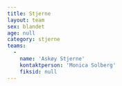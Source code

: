```yaml
---
title: Stjerne
layout: team
sex: blandet
age: null
category: stjerne
teams:
  -
    name: 'Askøy Stjerne'
    kontaktperson: 'Monica Solberg'
    fiksid: null
---
```


